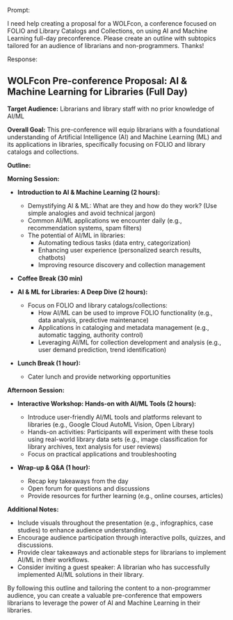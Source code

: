 Prompt: 

I need help creating a proposal for a WOLFcon, a conference focused on FOLIO and Library Catalogs and Collections,  on using AI and Machine Learning full-day preconference.
Please create an outline with subtopics tailored for an audience of librarians and non-programmers. Thanks!

Response:

## WOLFcon Pre-conference Proposal: AI & Machine Learning for Libraries (Full Day)

**Target Audience:** Librarians and library staff with no prior knowledge of AI/ML

**Overall Goal:**  This pre-conference will equip librarians with a foundational understanding of Artificial Intelligence (AI) and Machine Learning (ML) and its applications in libraries, specifically focusing on FOLIO and library catalogs and collections.

**Outline:**

**Morning Session:**

* **Introduction to AI & Machine Learning (2 hours):**
    * Demystifying AI & ML: What are they and how do they work? (Use simple analogies and avoid technical jargon)
    * Common AI/ML applications we encounter daily (e.g., recommendation systems, spam filters) 
    * The potential of AI/ML in libraries: 
        * Automating tedious tasks (data entry, categorization)
        * Enhancing user experience (personalized search results, chatbots)
        * Improving resource discovery and collection management

* **Coffee Break (30 min)**

* **AI & ML for Libraries: A Deep Dive (2 hours):**
    * Focus on FOLIO and library catalogs/collections:
        * How AI/ML can be used to improve FOLIO functionality (e.g., data analysis, predictive maintenance)
        * Applications in cataloging and metadata management (e.g., automatic tagging, authority control)
        * Leveraging AI/ML for collection development and analysis (e.g., user demand prediction, trend identification)

* **Lunch Break (1 hour):**
    * Cater lunch and provide networking opportunities

**Afternoon Session:**

* **Interactive Workshop: Hands-on with AI/ML Tools (2 hours):**
    * Introduce user-friendly AI/ML tools and platforms relevant to libraries (e.g., Google Cloud AutoML Vision, Open Library)
    * Hands-on activities: Participants will experiment with these tools using real-world library data sets (e.g., image classification for library archives, text analysis for user reviews)
    * Focus on practical applications and troubleshooting

* **Wrap-up & Q&A (1 hour):**
    * Recap key takeaways from the day
    * Open forum for questions and discussions
    * Provide resources for further learning (e.g., online courses, articles)

**Additional Notes:**

* Include visuals throughout the presentation (e.g., infographics, case studies) to enhance audience understanding.
* Encourage audience participation through interactive polls, quizzes, and discussions.
* Provide clear takeaways and actionable steps for librarians to implement AI/ML in their workflows.
* Consider inviting a guest speaker: A librarian who has successfully implemented AI/ML solutions in their library.

By following this outline and tailoring the content to a non-programmer audience, you can create a valuable pre-conference that empowers librarians to leverage the power of AI and Machine Learning in their libraries.


